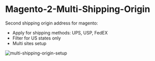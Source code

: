 # Magento-2-Multi-Shipping-Origin
Second shipping origin address for magento:
- Apply for shipping methods: UPS, USP, FedEX
- Filter for US states only
- Multi sites setup

![multi-shipping-origin-setup](https://user-images.githubusercontent.com/12710919/128332219-2b9ef7be-120a-4e72-9451-2bb81a2dd4ea.png)

